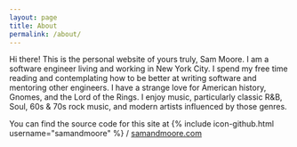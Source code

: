 ```yaml
---
layout: page
title: About
permalink: /about/
---
```


Hi there! This is the personal website of yours truly, Sam Moore.
I am a software engineer living and working in New York City. I
spend my free time reading and contemplating how to be better at
writing software and mentoring other engineers. I have a strange
love for American history, Gnomes, and  the Lord of the Rings.
I enjoy music, particularly classic R&B, Soul, 60s & 70s rock music,
and modern artists influenced by those genres.

You can find the source code for this site at
{% include icon-github.html username="samandmoore" %} /
[samandmoore.com](https://github.com/samandmoore/samandmoore.com)
